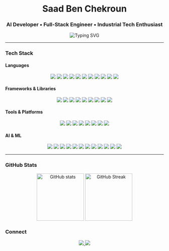 <h1 align="center">Saad Ben Chekroun</h1>
<h3 align="center">AI Developer • Full-Stack Engineer • Industrial Tech Enthusiast</h3>

<p align="center">
  <img src="https://readme-typing-svg.demolab.com?font=Fira+Code&duration=3000&pause=1000&center=true&vCenter=true&width=435&lines=Conversational+AI+%F0%9F%A7%A3;Real-Time+Speech+Apps+%F0%9F%94%8A;Sensor+Data+Analysis+%F0%9F%93%88;Industry+4.0+Integration+%F0%9F%9B%BD%EF%B8%8F" alt="Typing SVG" />
</p>

---

### Tech Stack

#### Languages
<p align="center">
  <img src="https://img.shields.io/badge/-white?style=for-the-badge&logo=javascript&logoColor=F7DF1E&label="/>
  <img src="https://img.shields.io/badge/-white?style=for-the-badge&logo=typescript&logoColor=3178C6&label="/>
  <img src="https://img.shields.io/badge/-white?style=for-the-badge&logo=python&logoColor=3776AB&label="/>
  <img src="https://img.shields.io/badge/-white?style=for-the-badge&logo=c&logoColor=A8B9CC&label="/>
  <img src="https://img.shields.io/badge/-white?style=for-the-badge&logo=mathworks&logoColor=orange&label="/>
  <img src="https://img.shields.io/badge/-white?style=for-the-badge&logo=postgresql&logoColor=white&label="/>
  <img src="https://img.shields.io/badge/-white?style=for-the-badge&logo=microsoft-excel&logoColor=217346&label="/>
  <img src="https://img.shields.io/badge/-white?style=for-the-badge&logo=html5&logoColor=E34F26&label="/>
  <img src="https://img.shields.io/badge/-white?style=for-the-badge&logo=css3&logoColor=1572B6&label="/>
  <img src="https://img.shields.io/badge/-white?style=for-the-badge&logo=simulink&logoColor=black&label="/>
  <img src="https://img.shields.io/badge/-white?style=for-the-badge&logo=excel-vba&logoColor=217346&label="/>
</p>

#### Frameworks & Libraries
<p align="center">
  <img src="https://img.shields.io/badge/-white?style=for-the-badge&logo=react&logoColor=61DAFB&label="/>
  <img src="https://img.shields.io/badge/-white?style=for-the-badge&logo=nextdotjs&logoColor=white&label="/>
  <img src="https://img.shields.io/badge/-white?style=for-the-badge&logo=nodedotjs&logoColor=339933&label="/>
  <img src="https://img.shields.io/badge/-white?style=for-the-badge&logo=express&logoColor=white&label="/>
  <img src="https://img.shields.io/badge/-white?style=for-the-badge&logo=tailwind-css&logoColor=38B2AC&label="/>
  <img src="https://img.shields.io/badge/-white?style=for-the-badge&logo=chakraui&logoColor=319795&label="/>
  <img src="https://img.shields.io/badge/-white?style=for-the-badge&logo=vercel&logoColor=000000&label="/>
  <img src="https://img.shields.io/badge/-white?style=for-the-badge&logo=streamlit&logoColor=FF4B4B&label="/>
  <img src="https://img.shields.io/badge/-white?style=for-the-badge&logo=fastapi&logoColor=009688&label="/>
</p>

#### Tools & Platforms
<p align="center">
  <img src="https://img.shields.io/badge/-white?style=for-the-badge&logo=linux&logoColor=FCC624&label="/>
  <img src="https://img.shields.io/badge/-white?style=for-the-badge&logo=dassaultsystemes&logoColor=white&label="/>
  <img src="https://img.shields.io/badge/-white?style=for-the-badge&logo=data&logoColor=white&label="/>
  <img src="https://img.shields.io/badge/-white?style=for-the-badge&logo=model&logoColor=white&label="/>
  <img src="https://img.shields.io/badge/-white?style=for-the-badge&logo=proteus&logoColor=white&label="/>
  <img src="https://img.shields.io/badge/-white?style=for-the-badge&logo=microsoft-office&logoColor=D83B01&label="/>
  <img src="https://img.shields.io/badge/-white?style=for-the-badge&logo=asterisk&logoColor=FF9900&label="/>
  <img src="https://img.shields.io/badge/-white?style=for-the-badge&logo=drizzle&logoColor=white&label="/>
</p>

#### AI & ML
<p align="center">
  <img src="https://img.shields.io/badge/-white?style=for-the-badge&logo=openai&logoColor=white&label="/>
  <img src="https://img.shields.io/badge/-white?style=for-the-badge&logoColor=orange&label="/> <!-- Mistral AI: no official logo on shields.io -->
  <img src="https://img.shields.io/badge/-white?style=for-the-badge&logo=huggingface&logoColor=FFD21F&label="/>
  <img src="https://img.shields.io/badge/-white?style=for-the-badge&logo=transformers&logoColor=white&label="/>
  <img src="https://img.shields.io/badge/-white?style=for-the-badge&logo=keras&logoColor=D00000&label="/>
  <img src="https://img.shields.io/badge/-white?style=for-the-badge&logo=numpy&logoColor=013243&label="/>
  <img src="https://img.shields.io/badge/-white?style=for-the-badge&logo=pandas&logoColor=150458&label="/>
  <img src="https://img.shields.io/badge/-white?style=for-the-badge&logo=scikitlearn&logoColor=F7931E&label="/>
  <img src="https://img.shields.io/badge/-white?style=for-the-badge&logo=python&logoColor=white&label="/> <!-- PCA/KMeans/SGD/CNNs/LSTMs/RNNs grouped -->
  <img src="https://img.shields.io/badge/-white?style=for-the-badge&logoColor=white&label="/> <!-- Unsloth (no logo) -->
  <img src="https://img.shields.io/badge/-white?style=for-the-badge&logoColor=white&label="/> <!-- LoRA (no logo) -->
  <img src="https://img.shields.io/badge/-white?style=for-the-badge&logo=server&logoColor=white&label="/> <!-- Local Models -->
</p>

---

### GitHub Stats

<p align="center">
  <img src="https://github-readme-stats.vercel.app/api?username=saadbenchekroun&show_icons=true&theme=github_dark" alt="GitHub stats" height="150"/>
  <img src="https://github-readme-streak-stats.herokuapp.com/?user=saadbenchekroun&theme=github-dark&hide_border=true" alt="GitHub Streak" height="150"/>
</p>

### Connect

<p align="center">
  <a href="https://www.linkedin.com/in/YOUR_LINKEDIN/" target="_blank">
    <img src="https://img.shields.io/badge/LinkedIn-blue?style=for-the-badge&logo=linkedin&logoColor=white"/>
  </a>
  <a href="mailto:your.email@example.com">
    <img src="https://img.shields.io/badge/Gmail-D14836?style=for-the-badge&logo=gmail&logoColor=white"/>
  </a>
</p>
